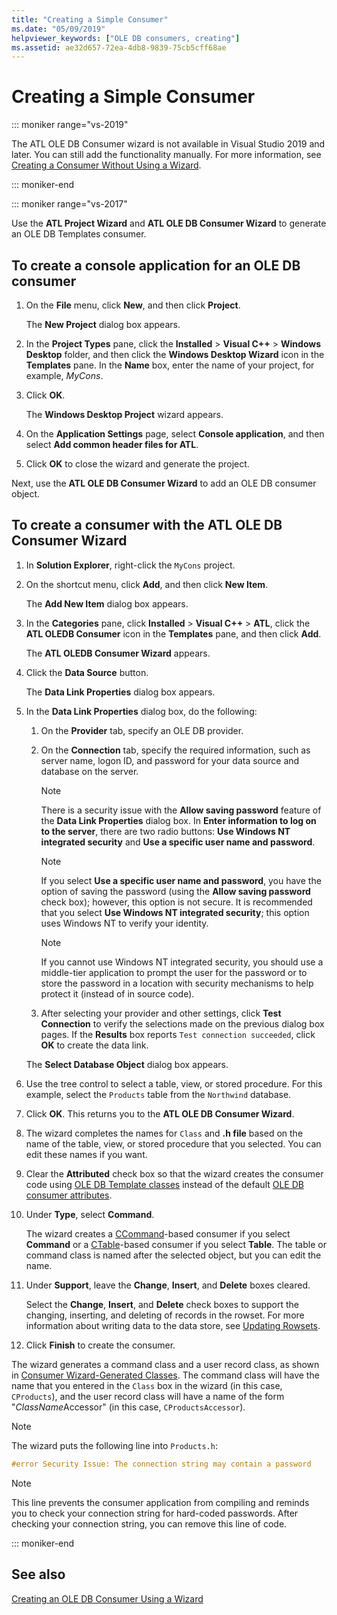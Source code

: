 ```yaml
---
title: "Creating a Simple Consumer"
ms.date: "05/09/2019"
helpviewer_keywords: ["OLE DB consumers, creating"]
ms.assetid: ae32d657-72ea-4db8-9839-75cb5cff68ae
---
```

# Creating a Simple Consumer

::: moniker range="vs-2019"

The ATL OLE DB Consumer wizard is not available in Visual Studio 2019 and later. You can still add the functionality manually. For more information, see [Creating a Consumer Without Using a Wizard](oledb/creating-a-consumer-without-using-a-wizard.md).

::: moniker-end

::: moniker range="vs-2017"

Use the **ATL Project Wizard** and **ATL OLE DB Consumer Wizard** to generate an OLE DB Templates consumer.

## To create a console application for an OLE DB consumer

1. On the **File** menu, click **New**, and then click **Project**.

   The **New Project** dialog box appears.

1. In the **Project Types** pane, click the **Installed** > **Visual C++** > **Windows Desktop** folder, and then click the **Windows Desktop Wizard** icon in the **Templates** pane. In the **Name** box, enter the name of your project, for example, *MyCons*.

1. Click **OK**.

   The **Windows Desktop Project** wizard appears.

1. On the **Application Settings** page, select **Console application**, and then select **Add common header files for ATL**.

1. Click **OK** to close the wizard and generate the project.

Next, use the **ATL OLE DB Consumer Wizard** to add an OLE DB consumer object.

## To create a consumer with the ATL OLE DB Consumer Wizard

1. In **Solution Explorer**, right-click the `MyCons` project.

1. On the shortcut menu, click **Add**, and then click **New Item**.

   The **Add New Item** dialog box appears.

1. In the **Categories** pane, click **Installed** > **Visual C++** > **ATL**, click the **ATL OLEDB Consumer** icon in the **Templates** pane, and then click **Add**.

   The **ATL OLEDB Consumer Wizard** appears.

1. Click the **Data Source** button.

   The **Data Link Properties** dialog box appears.

1. In the **Data Link Properties** dialog box, do the following:

   1. On the **Provider** tab, specify an OLE DB provider.

   1. On the **Connection** tab, specify the required information, such as server name, logon ID, and password for your data source and database on the server.

      > [!NOTE]
      > There is a security issue with the **Allow saving password** feature of the **Data Link Properties** dialog box. In **Enter information to log on to the server**, there are two radio buttons: **Use Windows NT integrated security** and **Use a specific user name and password**.

      > [!NOTE]
      > If you select **Use a specific user name and password**, you have the option of saving the password (using the **Allow saving password** check box); however, this option is not secure. It is recommended that you select **Use Windows NT integrated security**; this option uses Windows NT to verify your identity.

      > [!NOTE]
      > If you cannot use Windows NT integrated security, you should use a middle-tier application to prompt the user for the password or to store the password in a location with security mechanisms to help protect it (instead of in source code).

   1. After selecting your provider and other settings, click **Test Connection** to verify the selections made on the previous dialog box pages. If the **Results** box reports `Test connection succeeded`, click **OK** to create the data link.

   The **Select Database Object** dialog box appears.

1. Use the tree control to select a table, view, or stored procedure. For this example, select the `Products` table from the `Northwind` database.

1. Click **OK**. This returns you to the **ATL OLE DB Consumer Wizard**.

1. The wizard completes the names for `Class` and **.h file** based on the name of the table, view, or stored procedure that you selected. You can edit these names if you want.

1. Clear the **Attributed** check box so that the wizard creates the consumer code using [OLE DB Template classes](../../data/oledb/ole-db-consumer-templates-reference.md) instead of the default [OLE DB consumer attributes](../../windows/ole-db-consumer-attributes.md).

1. Under **Type**, select **Command**.

   The wizard creates a [CCommand](../../data/oledb/ccommand-class.md)-based consumer if you select **Command** or a [CTable](../../data/oledb/ctable-class.md)-based consumer if you select **Table**. The table or command class is named after the selected object, but you can edit the name.

1. Under **Support**, leave the **Change**, **Insert**, and **Delete** boxes cleared.

   Select the **Change**, **Insert**, and **Delete** check boxes to support the changing, inserting, and deleting of records in the rowset. For more information about writing data to the data store, see [Updating Rowsets](../../data/oledb/updating-rowsets.md).

1. Click **Finish** to create the consumer.

The wizard generates a command class and a user record class, as shown in [Consumer Wizard-Generated Classes](../../data/oledb/consumer-wizard-generated-classes.md). The command class will have the name that you entered in the `Class` box in the wizard (in this case, `CProducts`), and the user record class will have a name of the form "*ClassName*Accessor" (in this case, `CProductsAccessor`).

> [!NOTE]
> The wizard puts the following line into `Products.h`:

```cpp
#error Security Issue: The connection string may contain a password
```

> [!NOTE]
> This line prevents the consumer application from compiling and reminds you to check your connection string for hard-coded passwords. After checking your connection string, you can remove this line of code.

::: moniker-end

## See also

[Creating an OLE DB Consumer Using a Wizard](../../data/oledb/creating-an-ole-db-consumer-using-a-wizard.md)
